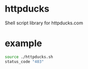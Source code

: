 # httpducks
Shell script library for httpducks.com
# example
```bash
source ./httpducks.sh
status_code "403"
```

